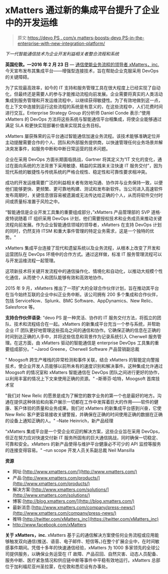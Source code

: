# xMatters 通过新的集成平台提升了企业中的开发运维

> 原文:[https://devo PS . com/x matters-boosts-devo PS-in-the-enterprise-with-new-integration-platform/](https://devops.com/xmatters-boosts-devops-in-the-enterprise-with-new-integration-platform/)

*下一代智能通信技术为企业开发利益相关者整合流程和系统*

**英国伦敦。—2016 年 2 月 23 日** — [通信使能业务流程的领导者 xMatters，inc.](http://www.xmatters.com/) 今天宣布发布其集成平台——增强型连接技术，旨在帮助企业克服采用 DevOps 的关键障碍。

为了实现最高效率，如今的 IT 支持和服务管理工具在很大程度上已经实现了自动化，但最终还是需要人的参与才能推动流程向前发展。企业需要将真实的人类活动集成到服务管理和开发运维流程中，以继续获得敏捷性。为了有效地做到这一点，在上下文中连接到运行这些流程的系统是有意义的，在这些流程中，人们花费时间进行交互。Enterprise Strategy Group 的分析师 Daniel Conde 表示:“使用 xMatters 的 DevOps 方法将这些系统与智能通信平台相集成，将使企业能够通过满足 SLA 和更快实现部署价值来实现其业务目标。

xMatters 屡获殊荣的云平台通过智能通信加速业务流程。该技术能够准确定位并主动提醒需要合作的个人、团队和外部服务提供商，以快速管理任何业务场景并解决突发事件，如服务中断和中断日常运营的技术问题。

企业在采用 DevOps 方面长期面临挑战，Gartner 将其定义为“IT 文化的变化，通过在面向系统的方法背景下采用敏捷、精益的实践来关注快速 IT 服务交付”，因为现代系统的敏捷性与传统系统的严格合规性、稳定性和可靠性要求相冲突。

成功的开发运维需要广泛的利益相关者有效地沟通、协作并与业务保持一致，以便他们能够更快、更频繁、更可靠地构建、测试和发布新软件。当公司进入高速软件发布周期时，关键信息很容易被遗漏或无法传达给正确的个人，从而将软件交付时间或质量标准置于风险之中。

“智能通信是企业开发工具集的重要组成部分，”xMatters 产品管理部的 SVP 道格·皮特说随着 IT 组织采用 DevOps 计划，他们需要授权技术和业务成员来推动关键流程向前发展。作为企业智能通信领域的领导者，xMatters 在支持 DevOps 计划的同时，仍然支持 ITSM 和重大事件管理的特定业务需求，这是一个独特的优势。"

xMatters 集成平台连接了现代和遗留系统以及业务流程，从根本上改变了开发和运营团队在 DevOps 环境中的合作方式。通过这样做，标准 IT 服务管理流程可以与开发运维流程一起管理。

这项新技术将关键开发流程中的通信操作化、情境化和自动化，以推动大规模个性化通信，从而使个人和团队能够有效和高效地协作。

2015 年 9 月，xMatters 推出了一项扩大的全球合作伙伴计划，旨在推动其平台在当今始终互联的企业中纠正业务中断。该公司拥有 200 多个集成和合作伙伴，包括 ServiceNow、Splunk、BMC Software、AppDynamics、New Relic、Salesforce 等。

**支持合作伙伴语录**:
“devo PS 是一种灵活、协作的 IT 服务交付方法，将孤立的团队、技术和流程结合在一起。xMatters 的新集成平台充当一个参与系统，并帮助企业 IT 团队更好地管理这些孤岛之间的通信和协作。它确保正确的信息在正确的时间到达正确的人手中，并将这些信息和背景作为记录系统引入 Cherwell 服务管理。在这方面，由 xMatters 驱动的智能通信是 enterprise DevOps 工具集的重要组成部分。"
–Jarod Greene，Cherwell Software 产品营销副总裁

" Moogsoft 跨生产堆栈的异常检测和事件关联，结合 xMatters 的智能定向警报技术，使企业开发人员能够以前所未有的速度识别和解决事件。这种集成允许通过 Moogsoft 的情况室和 xMatters 智能通信在 DevOps 团队之间进行更好的协作，以利用丰富的情况上下文来使用正确的资源。"
–斯蒂芬·哈特，Moogsoft 首席技术官

"我们对 New Relic 的愿景是成为了解您的数字业务的第一个也是最好的地方。沟通在提供这种体验和向客户展示一切都在工作中发挥着巨大的作用——软件的健康、客户体验的质量和业务成果。我们对 xMatters 的新集成平台感到兴奋，它使 New Relic 客户更容易接收关键警报，并确保在正确的时间使用正确的数据在正确的设备上通知正确的人。"
–Nate Heinrich，新产品经理

“xMatters 集成平台是一个受企业欢迎的解决方案，这些企业旨在采用 DevOps，但正在努力应对快速交付新 IT 服务所固有的巨大通信挑战，同时确保一切稳定、可靠和安全。xMatters 的新产品使得与维护平台健康必不可少的 API 监控等服务的连接变得容易。"
–run scope 开发人员关系副总裁 Neil Mansilla

**资源**

*   网址:[http://www.xmatters.com/](http://www.xmatters.com/)
*   产品:[http://www.xmatters.com/products/](http://www.xmatters.com/products/)
*   解决方案:[http://www.xmatters.com/solutions/](http://www.xmatters.com/solutions/)
*   博客:[http://blog.xmatters.com/](http://blog.xmatters.com/)
*   最新消息:[http://www.xmatters.com/company/press-news/](http://www.xmatters.com/company/press-news/)
*   推特:[http://twitter.com/xMatters_inc](https://twitter.com/xMatters_inc)
*   http://www.facebook.com/xMatters

**关于 xMatters，inc.**
xMatters 基于云的通信解决方案使任何业务流程或应用能够触发双向通信(推送、语音、电子邮件、短信等。)在整个扩展企业中，在时间敏感事件期间。凭借十多年的快速通信经验，xMatters 为 1000 多家领先的全球公司提供服务，以确保业务运营在 IT 故障、产品召回、自然灾害、动态人员配备、服务中断、医疗紧急情况和供应链中断等事件中平稳有效地运行。xMatters 总部位于加利福尼亚州圣拉蒙，在伦敦和悉尼设有办事处。